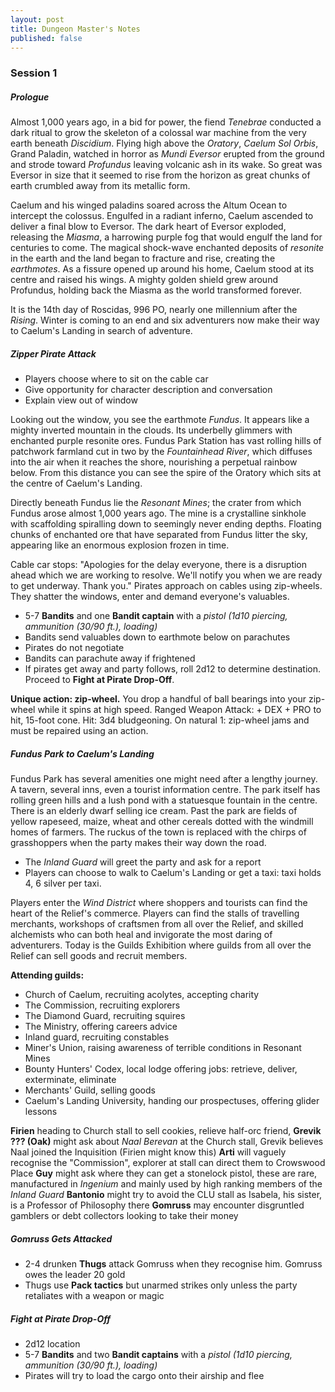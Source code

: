 ```yaml
---
layout: post
title: Dungeon Master's Notes
published: false
---
```


### Session 1

##### **Prologue**

Almost 1,000 years ago, in a bid for power, the fiend *Tenebrae* conducted a dark ritual to grow the skeleton of a colossal war machine from the very earth beneath *Discidium*. Flying high above the *Oratory*, *Caelum Sol Orbis*, Grand Paladin, watched in horror as *Mundi Eversor* erupted from the ground and strode toward *Profundus* leaving volcanic ash in its wake. So great was Eversor in size that it seemed to rise from the horizon as great chunks of earth crumbled away from its metallic form.

Caelum and his winged paladins soared across the Altum Ocean to intercept the colossus. Engulfed in a radiant inferno, Caelum ascended to deliver a final blow to Eversor. The dark heart of Eversor exploded, releasing the *Miasma*, a harrowing purple fog that would engulf the land for centuries to come. The magical shock-wave enchanted deposits of *resonite* in the earth and the land began to fracture and rise, creating the *earthmotes*. As a fissure opened up around his home, Caelum stood at its centre and raised his wings. A mighty golden shield grew around Profundus, holding back the Miasma as the world transformed forever.

It is the 14th day of Roscidas, 996 PO, nearly one millennium after the *Rising*. Winter is coming to an end and six adventurers now make their way to Caelum's Landing in search of adventure.

##### **Zipper Pirate Attack**

- Players choose where to sit on the cable car
- Give opportunity for character description and conversation
- Explain view out of window

Looking out the window, you see the earthmote *Fundus*. It appears like a mighty inverted mountain in the clouds. Its underbelly glimmers with enchanted purple resonite ores. Fundus Park Station has vast rolling hills of patchwork farmland cut in two by the *Fountainhead River*, which diffuses into the air when it reaches the shore, nourishing a perpetual rainbow below. From this distance you can see the spire of the Oratory which sits at the centre of Caelum's Landing.

Directly beneath Fundus lie the *Resonant Mines*; the crater from which Fundus arose almost 1,000 years ago. The mine is a crystalline sinkhole with scaffolding spiralling down to seemingly never ending depths. Floating chunks of enchanted ore that have separated from Fundus litter the sky, appearing like an enormous explosion frozen in time.

Cable car stops: "Apologies for the delay everyone, there is a disruption ahead which we are working to resolve. We'll notify you when we are ready to get underway. Thank you." Pirates approach on cables using zip-wheels. They shatter the windows, enter and demand everyone's valuables.

- 5-7 **Bandits** and one **Bandit captain** with a *pistol (1d10 piercing, ammunition (30/90 ft.), loading)*
- Bandits send valuables down to earthmote below on parachutes
- Pirates do not negotiate
- Bandits can parachute away if frightened
- If pirates get away and party follows, roll 2d12 to determine destination. Proceed to **Fight at Pirate Drop-Off**.

**Unique action: zip-wheel.** You drop a handful of ball bearings into your zip-wheel while it spins at high speed. Ranged Weapon Attack: + DEX + PRO to hit, 15-foot cone. Hit: 3d4 bludgeoning. On natural 1: zip-wheel jams and must be repaired using an action.

##### **Fundus Park to Caelum's Landing**

Fundus Park has several amenities one might need after a lengthy journey. A tavern, several inns, even a tourist information centre. The park itself has rolling green hills and a lush pond with a statuesque fountain in the centre. There is an elderly dwarf selling ice cream. Past the park are fields of yellow rapeseed, maize, wheat and other cereals dotted with the windmill homes of farmers. The ruckus of the town is replaced with the chirps of grasshoppers when the party makes their way down the road.

- The *Inland Guard* will greet the party and ask for a report
- Players can choose to walk to Caelum's Landing or get a taxi: taxi holds 4, 6 silver per taxi.

Players enter the *Wind District* where shoppers and tourists can find the heart of the Relief's commerce. Players can find the stalls of travelling merchants, workshops of craftsmen from all over the Relief, and skilled alchemists who can both heal and invigorate the most daring of adventurers. Today is the Guilds Exhibition where guilds from all over the Relief can sell goods and recruit members.

**Attending guilds:**

- Church of Caelum, recruiting acolytes, accepting charity
- The Commission, recruiting explorers
- The Diamond Guard, recruiting squires
- The Ministry, offering careers advice
- Inland guard, recruiting constables
- Miner's Union, raising awareness of terrible conditions in Resonant Mines
- Bounty Hunters' Codex, local lodge offering jobs: retrieve, deliver, exterminate, eliminate
- Merchants' Guild, selling goods
- Caelum's Landing University, handing our prospectuses, offering glider lessons

**Firien** heading to Church stall to sell cookies, relieve half-orc friend, **Grevik**
**??? (Oak)** might ask about *Naal Berevan* at the Church stall, Grevik believes Naal joined the Inquisition (Firien might know this)
**Arti** will vaguely recognise the "Commission", explorer at stall can direct them to Crowswood Place
**Guy** might ask where they can get a stonelock pistol, these are rare, manufactured in *Ingenium* and mainly used by high ranking members of the *Inland Guard*
**Bantonio** might try to avoid the CLU stall as Isabela, his sister, is a Professor of Philosophy there
**Gomruss** may encounter disgruntled gamblers or debt collectors looking to take their money

##### **Gomruss Gets Attacked**

- 2-4 drunken **Thugs** attack Gomruss when they recognise him. Gomruss owes the leader 20 gold
- Thugs use **Pack tactics** but unarmed strikes only unless the party retaliates with a weapon or magic

##### **Fight at Pirate Drop-Off**

- 2d12 location
- 5-7 **Bandits** and two **Bandit captains** with a *pistol (1d10 piercing, ammunition (30/90 ft.), loading)*
- Pirates will try to load the cargo onto their airship and flee
